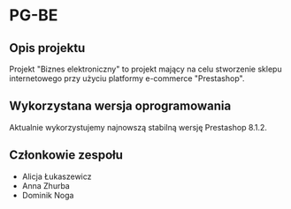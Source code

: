 # PG-BE
## Opis projektu
Projekt "Biznes elektroniczny" to projekt mający na celu stworzenie sklepu internetowego przy użyciu platformy e-commerce "Prestashop". 

## Wykorzystana wersja oprogramowania
Aktualnie wykorzystujemy najnowszą stabilną wersję Prestashop 8.1.2. 

## Członkowie zespołu
- Alicja Łukaszewicz 
- Anna Zhurba 
- Dominik Noga 

